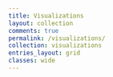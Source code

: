 ```yaml
---
title: Visualizations
layout: collection
comments: true
permalink: /visualizations/
collection: visualizations
entries_layout: grid
classes: wide
---
```

